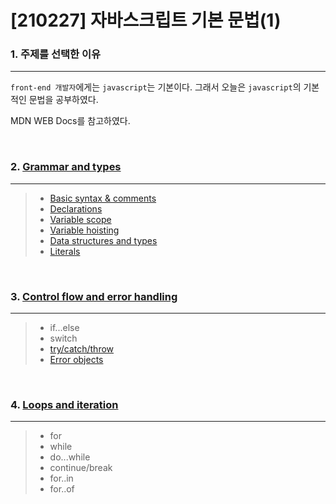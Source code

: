 # [210227] 자바스크립트 기본 문법(1)

### 1. 주제를 선택한 이유

---

`front-end 개발자`에게는 `javascript`는 기본이다.  그래서 오늘은  `javascript`의 기본적인 문법을 공부하였다.

MDN WEB Docs를 참고하였다.

<br>

### 2.  [Grammar and types](https://developer.mozilla.org/en-US/docs/Web/JavaScript/Guide/Grammar_and_types)

---

>- [Basic syntax & comments](https://developer.mozilla.org/en-US/docs/Web/JavaScript/Guide/Grammar_and_types#basics)
>- [Declarations](https://developer.mozilla.org/en-US/docs/Web/JavaScript/Guide/Grammar_and_types#declarations)
>- [Variable scope](https://developer.mozilla.org/en-US/docs/Web/JavaScript/Guide/Grammar_and_types#variable_scope)
>- [Variable hoisting](https://developer.mozilla.org/en-US/docs/Web/JavaScript/Guide/Grammar_and_types#variable_hoisting)
>- [Data structures and types](https://developer.mozilla.org/en-US/docs/Web/JavaScript/Guide/Grammar_and_types#data_structures_and_types)
>- [Literals](https://developer.mozilla.org/en-US/docs/Web/JavaScript/Guide/Grammar_and_types#literals)

<br>

### 3.  [Control flow and error handling](https://developer.mozilla.org/en-US/docs/Web/JavaScript/Guide/Control_flow_and_error_handling)

---

>- if...else
>- switch
>- [try/catch/throw](https://developer.mozilla.org/en-US/docs/Web/JavaScript/Guide/Control_flow_and_error_handling#exception_handling_statements)
>- [Error objects](https://developer.mozilla.org/en-US/docs/Web/JavaScript/Guide/Control_flow_and_error_handling#utilizing_error_objects)

<br>

### 4.  [Loops and iteration](https://developer.mozilla.org/en-US/docs/Web/JavaScript/Guide/Loops_and_iteration)

---

>- for
>- while
>- do...while
>- continue/break
>- for..in
>- for..of

